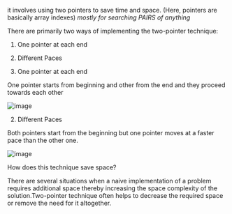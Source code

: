 it involves using two pointers to save time and space. (Here, pointers are basically array indexes) *mostly for searching PAIRS of anything*

There are primarily two ways of implementing the two-pointer technique:
1. One pointer at each end
2. Different Paces

1. One pointer at each end

One pointer starts from beginning and other from the end and they proceed towards each other

![image](https://user-images.githubusercontent.com/93143005/173850695-83d74590-4d61-47bb-9b31-9df9f3963326.png)

2. Different Paces

Both pointers start from the beginning but one pointer moves at a faster pace than the other one.

![image](https://user-images.githubusercontent.com/93143005/173850826-a1378c9d-11bc-468c-96f6-8408c7ddaa83.png)




How does this technique save space?

There are several situations when a naive implementation of a problem requires additional space thereby increasing the space complexity
of the solution.Two-pointer technique often helps to decrease the required space or remove the need for it altogether.

